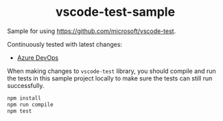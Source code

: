 <p>
  <h1 align="center">vscode-test-sample</h1>
</p>

Sample for using https://github.com/microsoft/vscode-test.

Continuously tested with latest changes:

- [Azure DevOps](https://dev.azure.com/monacotools/Monaco/_build?definitionId=418)

When making changes to `vscode-test` library, you should compile and run the tests in this sample project locally to make sure the tests can still run successfully.

```bash
npm install
npm run compile
npm test
```
